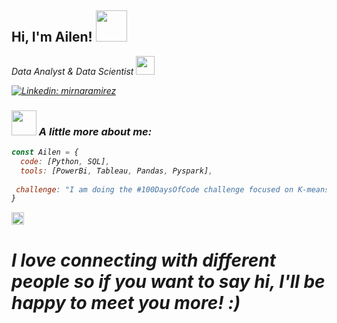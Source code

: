 <h2> Hi, I'm Ailen! <img src="https://media.giphy.com/media/mGcNjsfWAjY5AEZNw6/giphy.gif" width="50"></h2>

<p><em> Data Analyst & Data Scientist <img src="https://media.giphy.com/media/fYSnHlufseco8Fh93Z/giphy.gif" width="30">

[![Linkedin: mirnaramirez](https://img.shields.io/badge/-mirnaramirez-blue?style=flat-square&logo=Linkedin&logoColor=white&link=https://www.linkedin.com/in/mirnaramirez/)](https://www.linkedin.com/in/mirnaramirez/)

### <img src="https://media.giphy.com/media/VgCDAzcKvsR6OM0uWg/giphy.gif" width="40"> A little more about me:  

```javascript
const Ailen = {
  code: [Python, SQL],
  tools: [PowerBi, Tableau, Pandas, Pyspark],
 
 challenge: "I am doing the #100DaysOfCode challenge focused on K-means Clustering in Python"
}
```

<img src="https://media.giphy.com/media/LnQjpWaON8nhr21vNW/giphy.gif" width="20"> <h1><b>I love connecting with different people</b> so if you want to say <b>hi, I'll be happy to meet you more!</b> :)</em>

<!---
ramirezailen/ramirezailen is a ✨ special ✨ repository because its `README.md` (this file) appears on your GitHub profile.
You can click the Preview link to take a look at your changes.
--->
